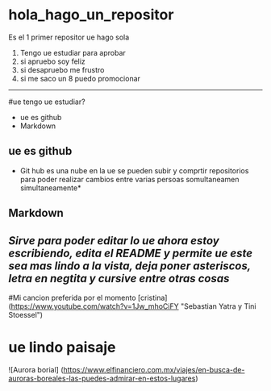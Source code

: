 # hola_hago_un_repositor
Es el 1 primer repositor ue hago sola
1. Tengo ue estudiar para aprobar
2. si apruebo soy feliz
3. si desapruebo me frustro
4. si me saco un 8 puedo promocionar
---
#ue tengo ue estudiar?
+ ue es github
+ Markdown

## ue es github
* Git hub es una nube en la ue se pueden subir y comprtir repositorios para poder realizar cambios entre varias persoas somultaneamen simultaneamente*

## Markdown


***Sirve para poder editar lo ue ahora estoy escribiendo, edita el README y permite ue este sea mas lindo a la vista,  deja poner asteriscos, letra en negtita y cursive entre otras cosas***
---
#Mi cancion preferida por el momento 
[cristina] (https://www.youtube.com/watch?v=1Jw_mhoCiFY "Sebastian Yatra y Tini Stoessel")
#  ue lindo paisaje
![Aurora borial] (https://www.elfinanciero.com.mx/viajes/en-busca-de-auroras-boreales-las-puedes-admirar-en-estos-lugares)
